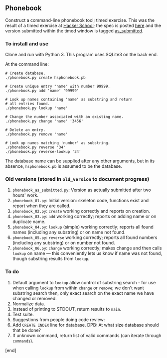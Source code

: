 ## Phonebook

Construct a command-line phonebook tool; timed exercise. This was the result of a timed exercise at [Hacker School](http://hackerschool.com); the spec is posted [here](https://hackpad.com/Manage-those-phone-books-wK1MycZ5ATb) and the version submitted within the timed window is tagged [as_submitted](https://github.com/brannerchinese/phonebook/tree/as_submitted).

### To install and use

Clone and run with Python 3. This program uses SQLite3 on the back end.

At the command line:

```
# Create database.
./phonebook.py create hsphonebook.pb

# Create unique entry "name" with number 99999.
./phonebook.py add 'name' '99999'

# Look up names containing 'name' as substring and return 
# all entries found.
./phonebook.py lookup 'name'

# Change the number associated with an existing name.
./phonebook.py change 'name' '3456'

# Delete an entry.
./phonebook.py remove 'name'

# Look up names matching 'number' as substring.
./phonebook.py reverse '34'
./phonebook.py reverse-lookup '34'

```

The database name can be supplied after any other arguments, but in its absence, `hsphonebook.pb` is assumed to be the database.

### Old versions (stored in `old_version` to document progress)

 1. `phonebook_as_submitted.py`: Version as actually submitted after two hours' work.
 1. `phonebook_01.py`: Initial version: skeleton code, functions exist and report when they are called.
 1. `phonebook_02.py`: `create` working correctly and reports on creation.
 1. `phonebook_03.py`: `add` working correctly; reports on adding name or on duplicate name.
 1. `phonebook_04.py`: `lookup` (simple) working correctly; reports all found names (including any substring) or on name not found.
 1. `phonebook_05.py`: `reverse` working correctly; reports all found numbers (including any substring) or on number not found.
 1. `phonebook_06.py`: `change` working correctly; makes change and then calls `lookup` on name — this conveniently lets us know if name was not found, though substring results from `lookup`.

### To do

 1. Default argument to `lookup` allow control of substring search - for use when calling `lookup` from within `change` or `remove`; we don't want substring search then, only exact search on the exact name we have changed or removed.
 1. Normalize data.
 1. Instead of printing to STDOUT, return results to `main`.
 1. Test suite.
 1. Suggestions from people doing code review:
   2. Add `CREATE INDEX` line for database. DPB: At what size database should that be done?
   2. If unknown command, return list of valid commands (can iterate through `commands`).

[end]

